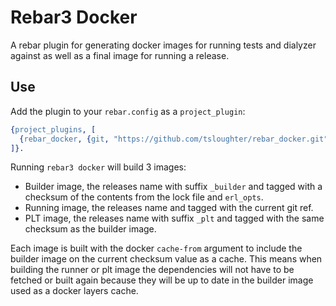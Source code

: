 Rebar3 Docker
=====

A rebar plugin for generating docker images for running tests and dialyzer against as well as a final image for running a release.

Use
---

Add the plugin to your `rebar.config` as a `project_plugin`:

```erlang
{project_plugins, [
  {rebar_docker, {git, "https://github.com/tsloughter/rebar_docker.git", {branch, "master"}}}
]}.
```

Running `rebar3 docker` will build 3 images:

* Builder image, the releases name with suffix `_builder` and tagged with a checksum of the contents from the lock file and `erl_opts`.
* Running image, the releases name and tagged with the current git ref.
* PLT image, the releases name with suffix `_plt` and tagged with the same checksum as the builder image.

Each image is built with the docker `cache-from` argument to include the builder image on the current checksum value as a cache. This means when building the runner or plt image the dependencies will not have to be fetched or built again because they will be up to date in the builder image used as a docker layers cache.

    
